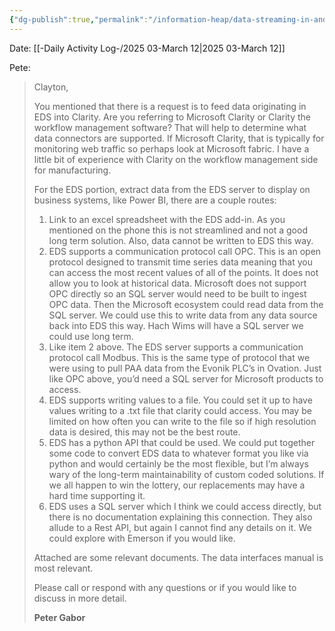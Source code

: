 ```yaml
---
{"dg-publish":true,"permalink":"/information-heap/data-streaming-in-and-out-of-ovation/","noteIcon":"","created":"2025-05-20T10:32:04.145-05:00"}
---
```


Date: [[-Daily Activity Log-/2025 03-March 12\|2025 03-March 12]]

Pete:

> Clayton,
> 
> You mentioned that there is a request is to feed data originating in EDS into Clarity. Are you referring to Microsoft Clarity or Clarity the workflow management software? That will help to determine what data connectors are supported. If Microsoft Clarity, that is typically for monitoring web traffic so perhaps look at Microsoft fabric. I have a little bit of experience with Clarity on the workflow management side for manufacturing.
> 
> For the EDS portion, extract data from the EDS server to display on business systems, like Power BI, there are a couple routes:
> 
> 1. Link to an excel spreadsheet with the EDS add-in. As you mentioned on the phone this is not streamlined and not a good long term solution. Also, data cannot be written to EDS this way.
> 2. EDS supports a communication protocol call OPC. This is an open protocol designed to transmit time series data meaning that you can access the most recent values of all of the points. It does not allow you to look at historical data. Microsoft does not support OPC directly so an SQL server would need to be built to ingest OPC data. Then the Microsoft ecosystem could read data from the SQL server. We could use this to write data from any data source back into EDS this way. Hach Wims will have a SQL server we could use long term.
> 3. Like item 2 above. The EDS server supports a communication protocol call Modbus. This is the same type of protocol that we were using to pull PAA data from the Evonik PLC’s in Ovation. Just like OPC above, you’d need a SQL server for Microsoft products to access.
> 4. EDS supports writing values to a file. You could set it up to have values writing to a .txt file that clarity could access. You may be limited on how often you can write to the file so if high resolution data is desired, this may not be the best route.
> 5. EDS has a python API that could be used. We could put together some code to convert EDS data to whatever format you like via python and would certainly be the most flexible, but I’m always wary of the long-term maintainability of custom coded solutions. If we all happen to win the lottery, our replacements may have a hard time supporting it.
> 6. EDS uses a SQL server which I think we could access directly, but there is no documentation explaining this connection. They also allude to a Rest API, but again I cannot find any details on it. We could explore with Emerson if you would like.
> 
> Attached are some relevant documents. The data interfaces manual is most relevant.
> 
> Please call or respond with any questions or if you would like to discuss in more detail.
> 
> **Peter Gabor**
> 